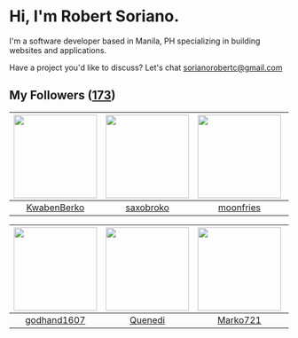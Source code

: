 # Hi, I'm Robert Soriano.
I'm a software developer based in Manila, PH specializing in building websites and applications.

Have a project you'd like to discuss?
Let's chat <a href="mailto:=sorianorobertc@gmail.com?Subject=Hello" target="_top">sorianorobertc@gmail.com</a>

## My Followers ([173](https://github.com/sorxrob?tab=followers))

| <img src="https://avatars0.githubusercontent.com/u/13765161?v=4" width="150" height="150" /> | <img src="https://avatars0.githubusercontent.com/u/18757374?v=4" width="150" height="150" /> | <img src="https://avatars3.githubusercontent.com/u/22251753?v=4" width="150" height="150" /> | <img src="https://avatars3.githubusercontent.com/u/46466728?v=4" width="150" height="150" /> |
| :------------------------------------------------------------------------------------------: | :------------------------------------------------------------------------------------------: | :------------------------------------------------------------------------------------------: | :------------------------------------------------------------------------------------------: |
|                         [KwabenBerko](https://github.com/KwabenBerko)                        |                           [saxobroko](https://github.com/saxobroko)                          |                           [moonfries](https://github.com/moonfries)                          |                           [ckmirafss](https://github.com/ckmirafss)                          |

| <img src="https://avatars3.githubusercontent.com/u/7845870?v=4" width="150" height="150" /> | <img src="https://avatars2.githubusercontent.com/u/40898341?v=4" width="150" height="150" /> | <img src="https://avatars0.githubusercontent.com/u/51479266?v=4" width="150" height="150" /> | <img src="https://avatars0.githubusercontent.com/u/24559541?v=4" width="150" height="150" /> |
| :-----------------------------------------------------------------------------------------: | :------------------------------------------------------------------------------------------: | :------------------------------------------------------------------------------------------: | :------------------------------------------------------------------------------------------: |
|                        [godhand1607](https://github.com/godhand1607)                        |                             [Quenedi](https://github.com/Quenedi)                            |                            [Marko721](https://github.com/Marko721)                           |                       [thekingrenz23](https://github.com/thekingrenz23)                      |